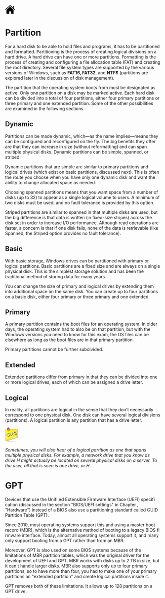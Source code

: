 [![Home](/img/home.jpg)](1.3_OS.md)


# Partition

For a hard disk to be able to hold files and programs, it has to be partitioned and formatted.
Partitioning is the process of creating logical divisions on a hard drive. A hard drive
can have one or more partitions. Formatting is the process of creating and configuring a
file allocation table (FAT) and creating the root directory. Several file system types are supported
by the various versions of Windows, such as **FAT16, FAT32**, and **NTFS** (partitions
are explored later in the discussion of disk management).

The partition that the operating system boots from must be designated as active. Only
one partition on a disk may be marked active. Each hard disk can be divided into a total of
four partitions, either four primary partitions or three primary and one extended partition.
Some of the other possibilities are examined in the following sections.


## Dynamic
Partitions can be made dynamic, which—as the name implies—means they can be configured
and reconfigured on the fly. The big benefits they offer are that they can increase in
size (without reformatting) and can span multiple physical disks. Dynamic partitions can
be simple, spanned, or striped.

Dynamic partitions that are simple are similar to primary partitions and logical
drives (which exist on basic partitions, discussed next). This is often the route you
choose when you have only one dynamic disk and want the ability to change allocated
space as needed.

Choosing spanned partitions means that you want space from a number of disks (up to
32) to appear as a single logical volume to users. A minimum of two disks must be used,
and no fault tolerance is provided by this option.

Striped partitions are similar to spanned in that multiple disks are used, but the big
difference is that data is written (in fixed-size stripes) across the disk set in order to
increase I/O performance. Although read operations are faster, a concern is that if one
disk fails, none of the data is retrievable (like Spanned, the Striped option provides no
fault tolerance).

## Basic

With basic storage, Windows drives can be partitioned with primary or logical partitions.
Basic partitions are a fixed size and are always on a single physical disk. This is
the simplest storage solution and has been the traditional method of storing data for
many years.

You can change the size of primary and logical drives by extending them into additional
space on the same disk. You can create up to four partitions on a basic disk, either four primary
or three primary and one extended.

## Primary
A primary partition contains the boot files for an operating system. In older days, the operating
system had to also be on that partition, but with the Windows versions you need to
know for this exam, the OS files can be elsewhere as long as the boot files are in that primary
partition.

Primary partitions cannot be further subdivided.

## Extended
Extended partitions differ from primary in that they can be divided into one or more logical
drives, each of which can be assigned a drive letter.

## Logical
In reality, all partitions are logical in the sense that they don't necessarily correspond to one
physical disk. One disk can have several logical divisions (partitions). A logical partition is
any partition that has a drive letter.

![Note](/img/note.jpg)

*Sometimes, you will also hear of a logical partition as one that spans multiple
physical disks. For example, a network drive that you know as drive H
might actually be located on several physical disks on a server. To the user,
all that is seen is one drive, or H.*

# GPT
Devices that use the Unifi ed Extensible Firmware Interface (UEFI) specifi cation (discussed
in the section "BIOS/UEFI settings" in Chapter , "Hardware") instead of a BIOS also use a
partitioning standard called GUID Partition Table (GPT). 

Since 2010, most operating systems
support this and using a master boot record (MBR), which is the alternative method of
booting to a legacy BIOS fi rmware interface. Today, almost all operating systems support
it, and many only support booting from a GPT rather than from an MBR.

Moreover, GPT is also used on some BIOS systems because of the limitations of MBR
partition tables, which was the original driver for the development of UEFI and GPT. MBR
works with disks up to 2 TB in size, but it can't handle larger disks. MBR also supports
only up to four primary partitions, so to have more than four, you had to make one of your
primary partitions an "extended partition" and create logical partitions inside it. 

GPT removes both of these limitations. It allows up to 128 partitions on a GPT drive.